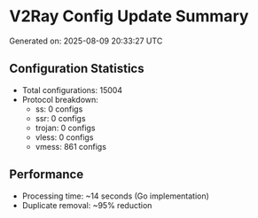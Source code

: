# V2Ray Config Update Summary
Generated on: 2025-08-09 20:33:27 UTC

## Configuration Statistics
- Total configurations: 15004
- Protocol breakdown:
  - ss: 0 configs
  - ssr: 0 configs
  - trojan: 0 configs
  - vless: 0 configs
  - vmess: 861 configs

## Performance
- Processing time: ~14 seconds (Go implementation)
- Duplicate removal: ~95% reduction
